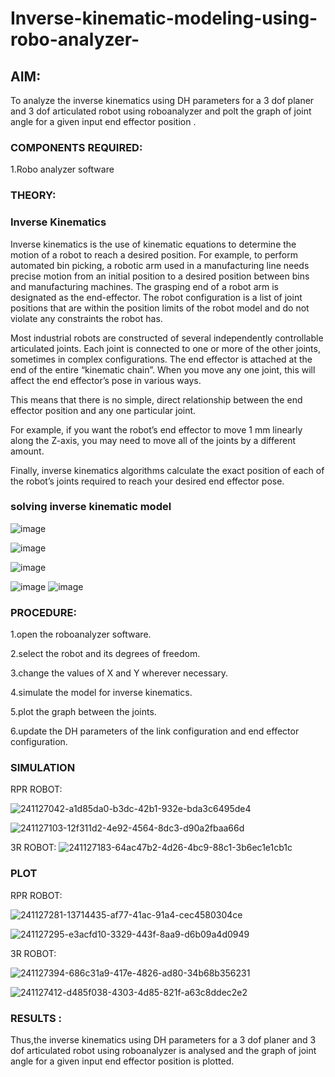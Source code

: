 # Inverse-kinematic-modeling-using-robo-analyzer-

 
## AIM: 
To analyze the inverse kinematics using DH parameters for a 3 dof planer and 3 dof articulated robot using roboanalyzer and polt the graph of joint angle for a given  input end effector position .


### COMPONENTS REQUIRED:
1.Robo analyzer software  


### THEORY: 
  
### Inverse Kinematics
 

Inverse kinematics is the use of kinematic equations to determine the motion of a robot to reach a desired position. For example, to perform automated bin picking, a robotic arm used in a manufacturing line needs precise motion from an initial position to a desired position between bins and manufacturing machines. The grasping end of a robot arm is designated as the end-effector. The robot configuration is a list of joint positions that are within the position limits of the robot model and do not violate any constraints the robot has.

 Most industrial robots are constructed of several independently controllable articulated joints. Each joint is connected to one or more of the other joints, sometimes in complex configurations. The end effector is attached at the end of the entire “kinematic chain”. When you move any one joint, this will affect the end effector’s pose in various ways.

This means that there is no simple, direct relationship between the end effector position and any one particular joint.

For example, if you want the robot’s end effector to move 1 mm linearly along the Z-axis, you may need to move all of the joints by a different amount.

Finally, inverse kinematics algorithms calculate the exact position of each of the robot’s joints required to reach your desired end effector pose.

### solving inverse kinematic model 
![image](https://user-images.githubusercontent.com/36288975/170622829-3fe97ef7-8ef1-44af-afae-b0954871aa0c.png)


![image](https://user-images.githubusercontent.com/36288975/170622902-f48fd9c7-f2ec-4fd5-904b-ea51be8298c3.png)

![image](https://user-images.githubusercontent.com/36288975/170622934-a3fd7f77-7eb2-4408-b66d-d6e3adbd1f99.png)

![image](https://user-images.githubusercontent.com/36288975/170622982-9c4d8b23-1563-4e17-9616-87bcc4f4501d.png)
![image](https://user-images.githubusercontent.com/36288975/170623020-f27efc12-bb58-4f62-840d-af544ac6689e.png)

### PROCEDURE:

1.open the roboanalyzer software.

2.select the robot and its degrees of freedom.

3.change the values of X and Y wherever necessary.

4.simulate the model for inverse kinematics.

5.plot the graph between the joints.

6.update the DH parameters of the link configuration and end effector configuration.









### SIMULATION 
 
 RPR ROBOT:
 
 ![241127042-a1d85da0-b3dc-42b1-932e-bda3c6495de4](https://github.com/Akashbalakrishnan/Inverse-kinematic-modeling-using-robo-analyzer-/assets/119291768/95135573-9ba6-4361-83a8-200003cbd6cb)

 ![241127103-12f311d2-4e92-4564-8dc3-d90a2fbaa66d](https://github.com/Akashbalakrishnan/Inverse-kinematic-modeling-using-robo-analyzer-/assets/119291768/c9e9ecf6-9100-494f-8124-d999b3e022e0)

 3R ROBOT:
 ![241127183-64ac47b2-4d26-4bc9-88c1-3b6ec1e1cb1c](https://github.com/Akashbalakrishnan/Inverse-kinematic-modeling-using-robo-analyzer-/assets/119291768/e1f4f65f-f99c-4502-b945-51941811fe45)

 
 
 ### PLOT 
 
 RPR ROBOT:
 
 
 
 ![241127281-13714435-af77-41ac-91a4-cec4580304ce](https://github.com/Akashbalakrishnan/Inverse-kinematic-modeling-using-robo-analyzer-/assets/119291768/23b894ad-d4d5-41b1-bae0-ea383d761e6a)

 
 
 
 ![241127295-e3acfd10-3329-443f-8aa9-d6b09a4d0949](https://github.com/Akashbalakrishnan/Inverse-kinematic-modeling-using-robo-analyzer-/assets/119291768/1b861147-b82f-4744-84c9-62488e4d9364)

 
 3R ROBOT:

 
 ![241127394-686c31a9-417e-4826-ad80-34b68b356231](https://github.com/Akashbalakrishnan/Inverse-kinematic-modeling-using-robo-analyzer-/assets/119291768/9c577c66-5e44-47e4-b984-4c4af15bf451)



![241127412-d485f038-4303-4d85-821f-a63c8ddec2e2](https://github.com/Akashbalakrishnan/Inverse-kinematic-modeling-using-robo-analyzer-/assets/119291768/a5c42b3e-4808-4657-aca9-e97a7c6bcc4f)












### RESULTS :  

 Thus,the inverse kinematics using DH parameters for a 3 dof planer and 3 dof articulated robot using roboanalyzer is analysed and the graph of joint angle for a given input end effector position is plotted.



